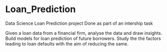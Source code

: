 # Loan_Prediction
Data Science Loan Prediction project
Done as part of an intership task

Given a loan data from a financial firm, analyse the data and draw insights. Build models for loan prediction of future borrowers. Study the the factors leading to loan defaults with the aim of reducing the same.
